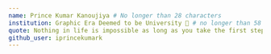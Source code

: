 ```yaml
---
name: Prince Kumar Kanoujiya # No longer than 28 characters
institution: Graphic Era Deemed to be University 🚩 # no longer than 58 characters
quote: Nothing in life is impossible as long as you take the first step. # no longer than 100 characters, avoid using quotes(") to guarantee the format remains the same.
github_user: iprincekumark
---
```

